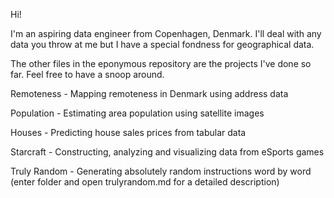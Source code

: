 Hi!

I'm an aspiring data engineer from Copenhagen, Denmark. I'll deal with any data you throw at me but I have a special fondness for geographical data.

The other files in the eponymous repository are the projects I've done so far. Feel free to have a snoop around.
<br/>

Remoteness - Mapping remoteness in Denmark using address data

Population - Estimating area population using satellite images

Houses - Predicting house sales prices from tabular data

Starcraft - Constructing, analyzing and visualizing data from eSports games 

Truly Random - Generating absolutely random instructions word by word (enter folder and open trulyrandom.md for a detailed description)

